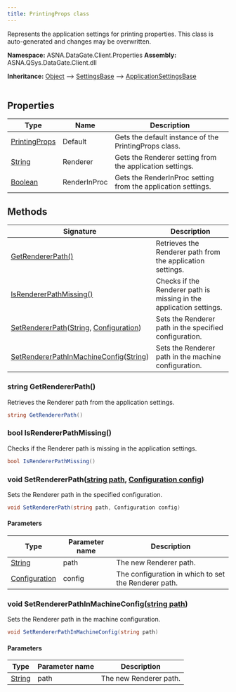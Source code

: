 ```yaml
---
title: PrintingProps class
---
```


Represents the application settings for printing properties.
This class is auto-generated and changes may be overwritten.

**Namespace:** ASNA.DataGate.Client.Properties
**Assembly:** ASNA.QSys.DataGate.Client.dll

**Inheritance:** [Object](https://docs.microsoft.com/en-us/dotnet/api/system.object) --> [SettingsBase](https://learn.microsoft.com/en-us/dotnet/api/system.configuration.settingsbase?view=net-8.0) --> [ApplicationSettingsBase](https://learn.microsoft.com/en-us/dotnet/api/system.configuration.applicationsettingsbase?view=net-8.0)
<br>
<br>

## Properties

| Type | Name | Description
| --- | --- | --- 
| [PrintingProps](/reference/datagate/datagate-client/printing-props.html) | Default | Gets the default instance of the PrintingProps class. |
| [String](https://learn.microsoft.com/en-us/dotnet/api/system.string?view=net-8.0) | Renderer | Gets the Renderer setting from the application settings. |
| [Boolean](https://docs.microsoft.com/en-us/dotnet/api/system.boolean) | RenderInProc | Gets the RenderInProc setting from the application settings. |

## Methods

| Signature | Description |
| --- | --- |
| [GetRendererPath()](#string-getrendererpath) | Retrieves the Renderer path from the application settings.
| [IsRendererPathMissing()](#bool-isrendererpathmissing) | Checks if the Renderer path is missing in the application settings.
| [SetRendererPath](#void-setrendererpathstring-path-configuration-config)([String](https://docs.microsoft.com/en-us/dotnet/api/system.string), [Configuration](https://learn.microsoft.com/en-us/dotnet/api/system.configuration.configuration?view=net-8.0)) | Sets the Renderer path in the specified configuration.
| [SetRendererPathInMachineConfig](#void-setrendererpathinmachineconfigstring-path)([String](https://docs.microsoft.com/en-us/dotnet/api/system.string)) | Sets the Renderer path in the machine configuration.

### string GetRendererPath()

Retrieves the Renderer path from the application settings.

```cs
string GetRendererPath()
```

### bool IsRendererPathMissing()

Checks if the Renderer path is missing in the application settings.

```cs
bool IsRendererPathMissing()
```

### void SetRendererPath([string path](https://learn.microsoft.com/en-us/dotnet/api/system.string?view=net-8.0), [Configuration config](https://learn.microsoft.com/en-us/dotnet/api/system.configuration.configuration?view=net-8.0))

Sets the Renderer path in the specified configuration.

```cs
void SetRendererPath(string path, Configuration config)
```

#### Parameters

| Type | Parameter name | Description
| --- | --- | ---
| [String](https://docs.microsoft.com/en-us/dotnet/api/system.string) | path | The new Renderer path.
| [Configuration](https://learn.microsoft.com/en-us/dotnet/api/system.configuration.configuration?view=net-8.0) | config | The configuration in which to set the Renderer path.

### void SetRendererPathInMachineConfig([string path](https://learn.microsoft.com/en-us/dotnet/api/system.string?view=net-8.0))

Sets the Renderer path in the machine configuration.

```cs
void SetRendererPathInMachineConfig(string path)
```

#### Parameters

| Type | Parameter name | Description
| --- | --- | ---
| [String](https://docs.microsoft.com/en-us/dotnet/api/system.string) | path | The new Renderer path.

